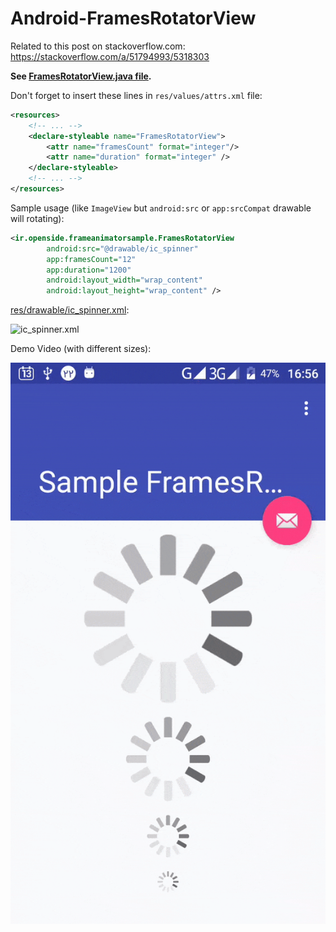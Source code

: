 # Android-FramesRotatorView
Related to this post on stackoverflow.com:
https://stackoverflow.com/a/51794993/5318303

**See [FramesRotatorView.java file](FramesRotatorView.java).**

Don't forget to insert these lines in `res/values/attrs.xml` file:

```xml
<resources>
    <!-- ... -->
    <declare-styleable name="FramesRotatorView">
        <attr name="framesCount" format="integer"/>
        <attr name="duration" format="integer" />
    </declare-styleable>
    <!-- ... -->
</resources>
```

Sample usage (like `ImageView` but `android:src` or `app:srcCompat` drawable will rotating):

```xml
<ir.openside.frameanimatorsample.FramesRotatorView
		android:src="@drawable/ic_spinner"
		app:framesCount="12"
		app:duration="1200"		
		android:layout_width="wrap_content"
		android:layout_height="wrap_content" />
```

[res/drawable/ic_spinner.xml](res/drawable/ic_spinner.xml):

![ic_spinner.xml](https://cdn.jsdelivr.net/gh/mirismaili/Android-FramesRotatorView@5b217775c14eb7a30863efdde9deaee5178df76d/SampleDrawable.svg "Sample Drawable")

Demo Video (with different sizes):

![ic_spinner.xml](FramesRotator-Sample.gif "Demo Video")
